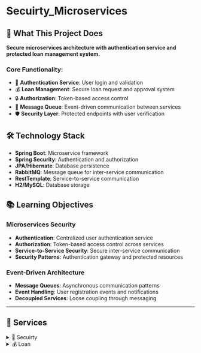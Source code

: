 # Secuirty_Microservices

## 🎯 What This Project Does

**Secure microservices architecture with authentication service and protected loan management system.**

### Core Functionality:
- 🔐 **Authentication Service**: User login and validation
- 💰 **Loan Management**: Secure loan request and approval system
- 🔒 **Authorization**: Token-based access control
- 📨 **Message Queue**: Event-driven communication between services
- 🛡️ **Security Layer**: Protected endpoints with user verification

## 🛠️ Technology Stack

- **Spring Boot**: Microservice framework
- **Spring Security**: Authentication and authorization
- **JPA/Hibernate**: Database persistence
- **RabbitMQ**: Message queue for inter-service communication
- **RestTemplate**: Service-to-service communication
- **H2/MySQL**: Database storage

## 📚 Learning Objectives

### Microservices Security
- **Authentication**: Centralized user authentication service
- **Authorization**: Token-based access control across services
- **Service-to-Service Security**: Secure inter-service communication
- **Security Patterns**: Authentication gateway and protected resources

### Event-Driven Architecture
- **Message Queues**: Asynchronous communication patterns
- **Event Handling**: User registration events and notifications
- **Decoupled Services**: Loose coupling through messaging

---

## 📂 Services

<details>
<summary>🔐 Secuirty</summary>

**Authentication and user management service**

- **What it does**: Handles user registration, login validation, and sends user events via message queue
- **Code implementation**: LoginController with user validation and registration
- **API endpoints**: GET /login (validate user with Authorization header), POST /login (register new user)
- **Security**: Uses username as Authorization header for validation
- **Messaging**: Sends UserDTO events to message queue on user registration

</details>

<details>
<summary>💰 Loan</summary>

**Secure loan management system with user verification**

- **What it does**: Manages loan requests and approvals with mandatory user authentication
- **Code implementation**: Protected controllers with VerfiedUser authentication check
- **Security layer**: Every endpoint calls VerfiedUser.checkValideUser() before processing
- **API endpoints**: 
  - LoanRequest: GET, POST, DELETE /loanRequest (all require Authorization header)
  - LoanApproved: GET, POST, DELETE /loanApproved (all require Authorization header)
- **Inter-service call**: Uses RestTemplate to validate users against Security service
- **Message handling**: Listens to user registration events from Security service

</details>